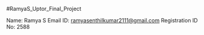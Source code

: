 #RamyaS_Uptor_Final_Project

Name: Ramya S
Email ID: ramyasenthilkumar2111@gmail.com
Registration ID No: 2588
